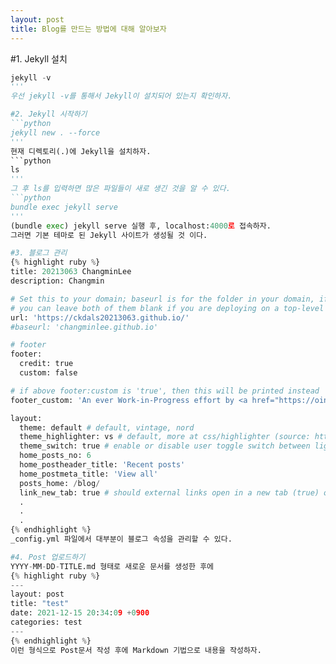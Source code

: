 ```yaml
---
layout: post
title: Blog를 만드는 방법에 대해 알아보자
---
```


#1. Jekyll 설치
```python
jekyll -v
'''
우선 jekyll -v를 통해서 Jekyll이 설치되어 있는지 확인하자.

#2. Jekyll 시작하기
```python
jekyll new . --force
'''
현재 디렉토리(.)에 Jekyll을 설치하자.
```python
ls
'''
그 후 ls를 입력하면 많은 파일들이 새로 생긴 것을 알 수 있다.
```python
bundle exec jekyll serve
'''
(bundle exec) jekyll serve 실행 후, localhost:4000로 접속하자.
그러면 기본 테마로 된 Jekyll 사이트가 생성될 것 이다.

#3. 블로그 관리
{% highlight ruby %}
title: 20213063 ChangminLee
description: Changmin

# Set this to your domain; baseurl is for the folder in your domain, if you have one -- `blog`.
# you can leave both of them blank if you are deploying on a top-level domain.
url: 'https://ckdals20213063.github.io/'
#baseurl: 'changminlee.github.io'

# footer
footer:
  credit: true
  custom: false

# if above footer:custom is 'true', then this will be printed instead
footer_custom: 'An ever Work-in-Progress effort by <a href="https://oinam.com">Oinam</a>.'

layout:
  theme: default # default, vintage, nord
  theme_highlighter: vs # default, more at css/highlighter (source: https://github.com/richleland/pygments-css)
  theme_switch: true # enable or disable user toggle switch between light and dark theme
  home_posts_no: 6
  home_postheader_title: 'Recent posts'
  home_postmeta_title: 'View all'
  posts_home: /blog/
  link_new_tab: true # should external links open in a new tab (true) or in the current tab (false)
  .
  .
  .
{% endhighlight %}
_config.yml 파일에서 대부분이 블로그 속성을 관리할 수 있다.

#4. Post 업로드하기
YYYY-MM-DD-TITLE.md 형태로 새로운 문서를 생성한 후에
{% highlight ruby %}
---
layout: post
title: "test"
date: 2021-12-15 20:34:09 +0900
categories: test
---
{% endhighlight %}
이런 형식으로 Post문서 작성 후에 Markdown 기법으로 내용을 작성하자.
